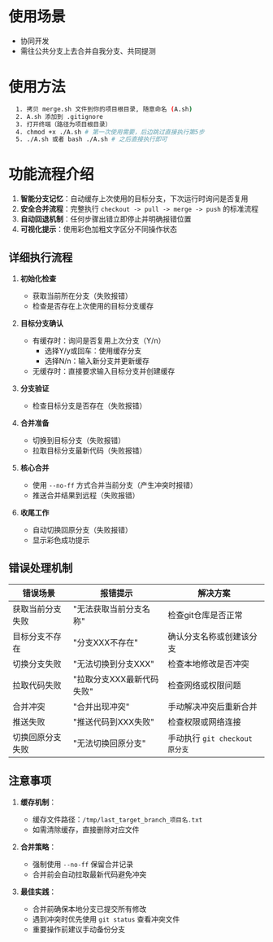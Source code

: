 # 使用场景

- 协同开发
- 需往公共分支上去合并自我分支、共同提测

# 使用方法
```sh
  1. 拷贝 merge.sh 文件到你的项目根目录, 随意命名 (A.sh)
  2. A.sh 添加到 .gitignore
  3. 打开终端（路径为项目根目录）
  4. chmod +x ./A.sh # 第一次使用需要，后边跳过直接执行第5步
  5. ./A.sh 或者 bash ./A.sh # 之后直接执行即可
```
# 功能流程介绍

1. **智能分支记忆**：自动缓存上次使用的目标分支，下次运行时询问是否复用
2. **安全合并流程**：完整执行 `checkout -> pull -> merge -> push` 的标准流程
3. **自动回退机制**：任何步骤出错立即停止并明确报错位置
4. **可视化提示**：使用彩色加粗文字区分不同操作状态

## 详细执行流程
1. **初始化检查**
   - 获取当前所在分支（失败报错）
   - 检查是否存在上次使用的目标分支缓存

2. **目标分支确认**
   - 有缓存时：询问是否复用上次分支（Y/n）
     - 选择Y/y或回车：使用缓存分支
     - 选择N/n：输入新分支并更新缓存
   - 无缓存时：直接要求输入目标分支并创建缓存

3. **分支验证**
   - 检查目标分支是否存在（失败报错）

4. **合并准备**
   - 切换到目标分支（失败报错）
   - 拉取目标分支最新代码（失败报错）

5. **核心合并**
   - 使用 `--no-ff` 方式合并当前分支（产生冲突时报错）
   - 推送合并结果到远程（失败报错）

6. **收尾工作**
   - 自动切换回原分支（失败报错）
   - 显示彩色成功提示

## 错误处理机制
| 错误场景 | 报错提示 | 解决方案 |
|---------|---------|---------|
| 获取当前分支失败 | "无法获取当前分支名称" | 检查git仓库是否正常 |
| 目标分支不存在 | "分支XXX不存在" | 确认分支名称或创建该分支 |
| 切换分支失败 | "无法切换到分支XXX" | 检查本地修改是否冲突 |
| 拉取代码失败 | "拉取分支XXX最新代码失败" | 检查网络或权限问题 |
| 合并冲突 | "合并出现冲突" | 手动解决冲突后重新合并 |
| 推送失败 | "推送代码到XXX失败" | 检查权限或网络连接 |
| 切换回原分支失败 | "无法切换回原分支" | 手动执行 `git checkout 原分支` |

## 注意事项
1. **缓存机制**：
   - 缓存文件路径：`/tmp/last_target_branch_项目名.txt`
   - 如需清除缓存，直接删除对应文件

2. **合并策略**：
   - 强制使用 `--no-ff` 保留合并记录
   - 合并前会自动拉取最新代码避免冲突

3. **最佳实践**：
   - 合并前确保本地分支已提交所有修改
   - 遇到冲突时优先使用 `git status` 查看冲突文件
   - 重要操作前建议手动备份分支
